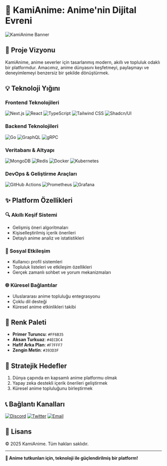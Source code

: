 # 🌟 KamiAnime: Anime'nin Dijital Evreni

![KamiAnime Banner](https://static.kamiani.me/showcase/rimuru.png)

## 🚀 Proje Vizyonu

KamiAnime, anime severler için tasarlanmış modern, akıllı ve topluluk odaklı bir platformdur. Amacımız, anime dünyasını keşfetmeyi, paylaşmayı ve deneyimlemeyi benzersiz bir şekilde dönüştürmek.

## 💡 Teknoloji Yığını

### Frontend Teknolojileri
![Next.js](https://img.shields.io/badge/Next.js-000000?style=for-the-badge&logo=nextdotjs&logoColor=white)
![React](https://img.shields.io/badge/React-61DAFB?style=for-the-badge&logo=react&logoColor=black)
![TypeScript](https://img.shields.io/badge/TypeScript-3178C6?style=for-the-badge&logo=typescript&logoColor=white)
![Tailwind CSS](https://img.shields.io/badge/Tailwind_CSS-38B2AC?style=for-the-badge&logo=tailwind-css&logoColor=white)
![Shadcn/UI](https://img.shields.io/badge/Shadcn/UI-000000?style=for-the-badge&logo=shadcnui&logoColor=white)

### Backend Teknolojileri
![Go](https://img.shields.io/badge/Go-00ADD8?style=for-the-badge&logo=go&logoColor=white)
![GraphQL](https://img.shields.io/badge/GraphQL-E10098?style=for-the-badge&logo=graphql&logoColor=white)
![gRPC](https://img.shields.io/badge/gRPC-4285F4?style=for-the-badge&logo=google&logoColor=white)

### Veritabanı & Altyapı
![MongoDB](https://img.shields.io/badge/MongoDB-47A248?style=for-the-badge&logo=mongodb&logoColor=white)
![Redis](https://img.shields.io/badge/Redis-DC382D?style=for-the-badge&logo=redis&logoColor=white)
![Docker](https://img.shields.io/badge/Docker-2496ED?style=for-the-badge&logo=docker&logoColor=white)
![Kubernetes](https://img.shields.io/badge/Kubernetes-326CE5?style=for-the-badge&logo=kubernetes&logoColor=white)

### DevOps & Geliştirme Araçları
![GitHub Actions](https://img.shields.io/badge/GitHub_Actions-2088FF?style=for-the-badge&logo=github-actions&logoColor=white)
![Prometheus](https://img.shields.io/badge/Prometheus-E6522C?style=for-the-badge&logo=prometheus&logoColor=white)
![Grafana](https://img.shields.io/badge/Grafana-F46800?style=for-the-badge&logo=grafana&logoColor=white)

## ✨ Platform Özellikleri

### 🔍 Akıllı Keşif Sistemi
- Gelişmiş öneri algoritmaları
- Kişiselleştirilmiş içerik önerileri
- Detaylı anime analiz ve istatistikleri

### 🤝 Sosyal Etkileşim
- Kullanıcı profil sistemleri
- Topluluk listeleri ve etkileşim özellikleri
- Gerçek zamanlı sohbet ve yorum mekanizmaları

### 🌐 Küresel Bağlantılar
- Uluslararası anime topluluğu entegrasyonu
- Çoklu dil desteği
- Küresel anime etkinlikleri takibi

## 🎨 Renk Paleti

- **Primer Turuncu**: `#FF6B35`
- **Aksan Turkuaz**: `#4ECDC4`
- **Hafif Arka Plan**: `#F7FFF7`
- **Zengin Metin**: `#393D3F`

## 🚀 Stratejik Hedefler

1. Dünya çapında en kapsamlı anime platformu olmak
2. Yapay zeka destekli içerik önerileri geliştirmek
3. Küresel anime topluluğunu birleştirmek

## 📞 Bağlantı Kanalları

[![Discord](https://img.shields.io/badge/Discord-7289DA?style=for-the-badge&logo=discord&logoColor=white)](https://discord.gg/9jWvRqhPRj)
[![Twitter](https://img.shields.io/badge/Twitter-1DA1F2?style=for-the-badge&logo=twitter&logoColor=white)](https://twitter.com/kamianimeapp)
[![Email](https://img.shields.io/badge/Email-D14836?style=for-the-badge&logo=gmail&logoColor=white)](mailto:sirket@kamiani.me)

## 📄 Lisans

© 2025 KamiAnime. Tüm hakları saklıdır.

---

**🌟 Anime tutkunları için, teknoloji ile güçlendirilmiş bir platform!**

